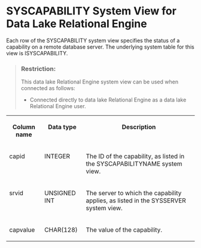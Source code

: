 <!-- loio3be6e0ed6c5f1014aa52d6cc4bbb136a -->

# SYSCAPABILITY System View for Data Lake Relational Engine

Each row of the SYSCAPABILITY system view specifies the status of a capability on a remote database server. The underlying system table for this view is ISYSCAPABILITY.



> ### Restriction:  
> This data lake Relational Engine system view can be used when connected as follows:
> 
> -   Connected directly to data lake Relational Engine as a data lake Relational Engine user.




<table>
<tr>
<th valign="top">

Column name



</th>
<th valign="top">

Data type



</th>
<th valign="top">

Description



</th>
</tr>
<tr>
<td valign="top">

capid



</td>
<td valign="top">

INTEGER



</td>
<td valign="top">

The ID of the capability, as listed in the SYSCAPABILITYNAME system view.



</td>
</tr>
<tr>
<td valign="top">

srvid



</td>
<td valign="top">

UNSIGNED INT



</td>
<td valign="top">

The server to which the capability applies, as listed in the SYSSERVER system view.



</td>
</tr>
<tr>
<td valign="top">

capvalue



</td>
<td valign="top">

CHAR\(128\)



</td>
<td valign="top">

The value of the capability.



</td>
</tr>
</table>

